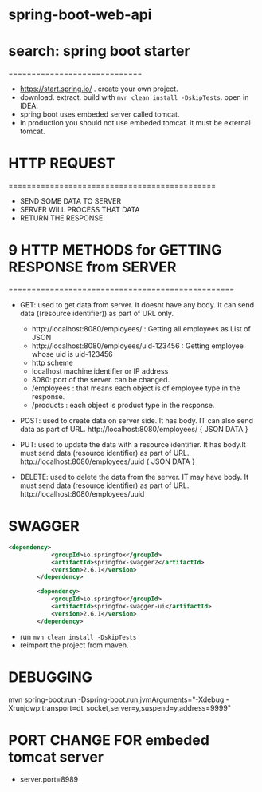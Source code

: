 # spring-boot-web-api

# search: spring boot starter
=============================
* https://start.spring.io/ . create your own project.
* download. extract. build with `mvn clean install -DskipTests`. open in IDEA.
* spring boot uses embeded server called tomcat.
* in production you should not use embeded tomcat. it must be external tomcat.

# HTTP REQUEST
=============================================
* SEND SOME DATA TO SERVER 
* SERVER WILL PROCESS THAT DATA 
* RETURN THE RESPONSE

# 9 HTTP METHODS for GETTING RESPONSE from SERVER
=================================================
* GET: used to get data from server. It doesnt have any body. It can send data ((resource identifier)) as part of URL only. 
   * http://localhost:8080/employees/ : Getting all employees as List of JSON
   * http://localhost:8080/employees/uid-123456 : Getting employee whose uid is uid-123456 
   * http scheme
   * localhost machine identifier or IP address 
   * 8080: port of the server. can be changed.
   * /employees : that means each object is of employee type in the response.
   * /products : each object is product type in the response.
   
* POST: used to create data on server side. It has body. IT can also send data as part of URL.
http://localhost:8080/employees/
{
  JSON DATA
}
* PUT: used to update the data with a resource identifier. It has body.It must send data (resource identifier) as part of URL.
http://localhost:8080/employees/uuid
{
  JSON DATA
}
* DELETE: used to delete the data from the server. IT may have body. It must send data (resource identifier) as part of URL.
http://localhost:8080/employees/uuid



# SWAGGER
```xml
<dependency>
			<groupId>io.springfox</groupId>
			<artifactId>springfox-swagger2</artifactId>
			<version>2.6.1</version>
		</dependency>

		<dependency>
			<groupId>io.springfox</groupId>
			<artifactId>springfox-swagger-ui</artifactId>
			<version>2.6.1</version>
		</dependency>

```
* run `mvn clean install -DskipTests`
* reimport the project from maven.

# DEBUGGING 
 mvn spring-boot:run -Dspring-boot.run.jvmArguments="-Xdebug -Xrunjdwp:transport=dt_socket,server=y,suspend=y,address=9999"
 
# PORT CHANGE FOR embeded tomcat server
* server.port=8989 

